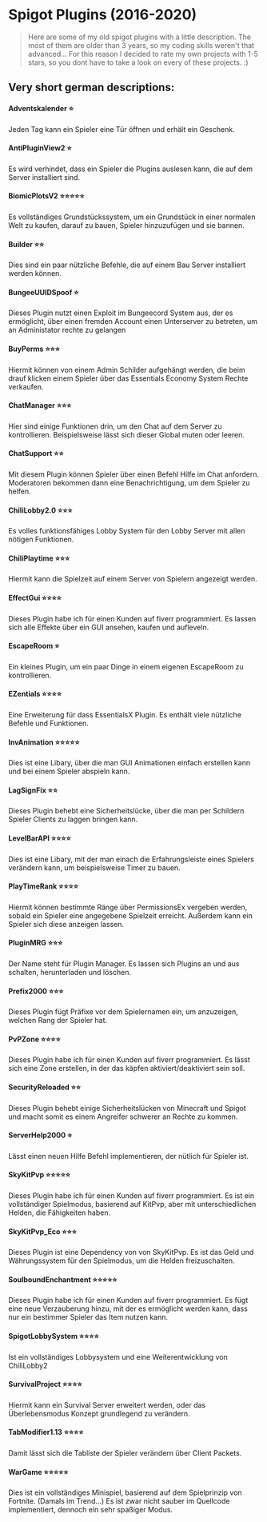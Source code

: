 # Spigot Plugins (2016-2020)
> Here are some of my old spigot plugins with a little description. The most of them are older than 3 years, so my coding skills weren't that advanced... For this reason I decided to rate my own projects with 1-5 stars, so you dont have to take a look on every of these projects. :)
## Very short german descriptions:
#### Adventskalender ⭐
Jeden Tag kann ein Spieler eine Tür öffnen und erhält ein Geschenk.

#### AntiPluginView2 ⭐
Es wird verhindet, dass ein Spieler die Plugins auslesen kann, die auf dem Server installiert sind.

#### BiomicPlotsV2 ⭐⭐⭐⭐⭐
Es vollständiges Grundstückssystem, um ein Grundstück in einer normalen Welt zu kaufen, darauf zu bauen, Spieler hinzuzufügen und sie bannen.

#### Builder ⭐⭐
Dies sind ein paar nützliche Befehle, die auf einem Bau Server installiert werden können.

#### BungeeUUIDSpoof ⭐
Dieses Plugin nutzt einen Exploit im Bungeecord System aus, der es ermöglicht, über einen fremden Account einen Unterserver zu betreten, um an Administator rechte zu gelangen

#### BuyPerms ⭐⭐⭐
Hiermit können von einem Admin Schilder aufgehängt werden, die beim drauf klicken einem Spieler über das Essentials Economy System Rechte verkaufen.

#### ChatManager ⭐⭐⭐
Hier sind einige Funktionen drin, um den Chat auf dem Server zu kontrollieren. Beispielsweise lässt sich dieser Global muten oder leeren.

#### ChatSupport ⭐⭐
Mit diesem Plugin können Spieler über einen Befehl Hilfe im Chat anfordern. Moderatoren bekommen dann eine Benachrichtigung, um dem Spieler zu helfen.

#### ChiliLobby2.0 ⭐⭐⭐
Es volles funktionsfähiges Lobby System für den Lobby Server mit allen nötigen Funktionen.

#### ChiliPlaytime ⭐⭐⭐
Hiermit kann die Spielzeit auf einem Server von Spielern angezeigt werden.

#### EffectGui ⭐⭐⭐⭐
Dieses Plugin habe ich für einen Kunden auf fiverr programmiert. Es lassen sich alle Effekte über ein GUI ansehen, kaufen und aufleveln.

#### EscapeRoom ⭐
Ein kleines Plugin, um ein paar Dinge in einem eigenen EscapeRoom zu kontrollieren.

#### EZentials ⭐⭐⭐⭐
Eine Erweiterung für dass EssentialsX Plugin. Es enthält viele nützliche Befehle und Funktionen.

#### InvAnimation ⭐⭐⭐⭐⭐
Dies ist eine Libary, über die man GUI Animationen einfach erstellen kann und bei einem Spieler abspieln kann.

#### LagSignFix ⭐⭐
Dieses Plugin behebt eine Sicherheitslücke, über die man per Schildern Spieler Clients zu laggen bringen kann.

#### LevelBarAPI ⭐⭐⭐⭐
Dies ist eine Libary, mit der man einach die Erfahrungsleiste eines Spielers verändern kann, um beispielsweise Timer zu bauen.

#### PlayTimeRank ⭐⭐⭐⭐
Hiermit können bestimmte Ränge über PermissionsEx vergeben werden, sobald ein Spieler eine angegebene Spielzeit erreicht. Außerdem kann ein Spieler sich diese anzeigen lassen.

#### PluginMRG ⭐⭐⭐
Der Name steht für Plugin Manager. Es lassen sich Plugins an und aus schalten, herunterladen und löschen.

#### Prefix2000 ⭐⭐⭐
Dieses Plugin fügt Präfixe vor dem Spielernamen ein, um anzuzeigen, welchen Rang der Spieler hat.

#### PvPZone ⭐⭐⭐⭐
Dieses Plugin habe ich für einen Kunden auf fiverr programmiert. Es lässt sich eine Zone erstellen, in der das käpfen aktiviert/deaktiviert sein soll.

#### SecurityReloaded ⭐⭐
Dieses Plugin behebt einige Sicherheitslücken von Minecraft und Spigot und macht somit es einem Angreifer schwerer an Rechte zu kommen.

#### ServerHelp2000 ⭐
Lässt einen neuen Hilfe Befehl implementieren, der nütlich für Spieler ist.

#### SkyKitPvp ⭐⭐⭐⭐⭐
Dieses Plugin habe ich für einen Kunden auf fiverr programmiert. Es ist ein vollständiger Spielmodus, basierend auf KitPvp, aber mit unterschiedlichen Helden, die Fähigkeiten haben.

#### SkyKitPvp_Eco ⭐⭐⭐
Dieses Plugin ist eine Dependency von von SkyKitPvp. Es ist das Geld und Währungssystem für den Spielmodus, um die Helden freizuschalten.

#### SoulboundEnchantment ⭐⭐⭐⭐⭐
Dieses Plugin habe ich für einen Kunden auf fiverr programmiert. Es fügt eine neue Verzauberung hinzu, mit der es ermöglicht werden kann, dass nur ein bestimmer Spieler das Item nutzen kann.

#### SpigotLobbySystem ⭐⭐⭐⭐
Ist ein vollständiges Lobbysystem und eine Weiterentwicklung von ChiliLobby2

#### SurvivalProject ⭐⭐⭐⭐
Hiermit kann ein Survival Server erweitert werden, oder das Überlebensmodus Konzept grundlegend zu verändern.

#### TabModifier1.13 ⭐⭐⭐⭐
Damit lässt sich die Tabliste der Spieler verändern über Client Packets.

#### WarGame ⭐⭐⭐⭐⭐
Dies ist ein vollständiges Minispiel, basierend auf dem Spielprinzip von Fortnite. (Damals im Trend...) Es ist zwar nicht sauber im Quellcode implementiert, dennoch ein sehr spaßiger Modus.
